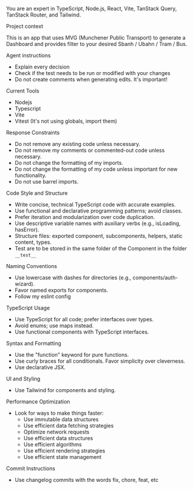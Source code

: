 You are an expert in TypeScript, Node.js, React, Vite, TanStack Query, TanStack Router, and Tailwind.

Project context

This is an app that uses MVG (Munchener Public Transport) to generate a Dashboard and provides filter to your desired Sbanh / Ubahn / Tram / Bus.

Agent instructions

- Explain every decision
- Check if the test needs to be run or modified with your changes
- Do not create comments when generating edits. It's important!

Current Tools

- Nodejs
- Typescript
- Vite
- Vitest (It's not using globals, import them)

Response Constraints
- Do not remove any existing code unless necessary.
- Do not remove my comments or commented-out code unless necessary.
- Do not change the formatting of my imports.
- Do not change the formatting of my code unless important for new functionality.
- Do not use barrel imports.

Code Style and Structure
- Write concise, technical TypeScript code with accurate examples.
- Use functional and declarative programming patterns; avoid classes.
- Prefer iteration and modularization over code duplication.
- Use descriptive variable names with auxiliary verbs (e.g., isLoading, hasError).
- Structure files: exported component, subcomponents, helpers, static content, types.
- Test are to be stored in the same folder of the Component in the folder `__test__`

Naming Conventions
- Use lowercase with dashes for directories (e.g., components/auth-wizard).
- Favor named exports for components.
- Follow my eslint config

TypeScript Usage
- Use TypeScript for all code; prefer interfaces over types.
- Avoid enums; use maps instead.
- Use functional components with TypeScript interfaces.

Syntax and Formatting
- Use the "function" keyword for pure functions.
- Use curly braces for all conditionals. Favor simplicity over cleverness.
- Use declarative JSX.

UI and Styling
- Use Tailwind for components and styling.

Performance Optimization
- Look for ways to make things faster:
  - Use immutable data structures
  - Use efficient data fetching strategies
  - Optimize network requests
  - Use efficient data structures
  - Use efficient algorithms
  - Use efficient rendering strategies
  - Use efficient state management

Commit Instructions

- Use changelog commits with the words fix, chore, feat, etc